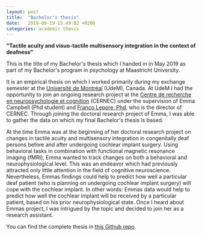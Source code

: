 ```yaml
---
layout: post
title:  "Bachelor's thesis"
date:   2019-09-19 15:49:02 +0200
categories: academic thesis
---
```


__"Tactile acuity and visuo-tactile multisensory integration in the context of deafness"__

This is the title of my Bachelor's thesis which I handed in in May 2019 as part of my Bachelor's program in psychology at Maastricht University.

It is an empirical thesis on which I worked primarily during my exchange semester at the [Université de Montréal](https://www.umontreal.ca/) (UdeM), Canada. At UdeM I had the opportunity to join an ongoing research project at the [Centre de recherche en neuropsychologie et cognition](http://www.cernec.umontreal.ca/Index_f.htm) (CERNEC) under the supervision of Emma Campbell (Phd student) and [Franco Lepore, Phd](https://psy.umontreal.ca/repertoire-departement/vue/lepore-franco/), who is the director of CERNEC. Through joining the doctoral research project of Emma, I was able to gather the data on which my final Bachelor's thesis is based.

At the time Emma was at the beginning of her doctoral research project on changes in tactile acuity and multisensory integration in congenitally deaf persons before and after undergoing cochlear implant surgery. Using behavioral tasks in combination with functional magnetic resonance imaging (fMRI), Emma wanted to track changes on both a behavioral and neurophysiological level. This was an endeavor which had previously attracted only little attention in the field of cognitive neuroscience. Nevertheless,  Emmas findings could help to predict how well a particular deaf patient (who is planning on undergoing cochlear implant surgery) will cope with the cochlear implant. In other words: Emmas data would help to predict how well the cochlear implant will be received by a particular patient, based on his prior neurophysiological state. Once I heard about Emmas project, I was intrigued by the topic and decided to join her as a research assistant.

You can find the complete thesis in [this Github repo](https://github.com/felixschltr/bachelorthesis/blob/master/README.md).

